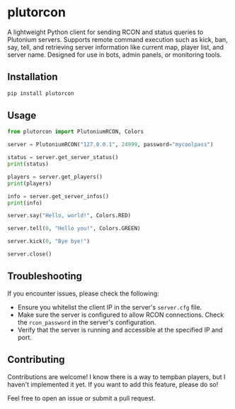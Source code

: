 # plutorcon

A lightweight Python client for sending RCON and status queries to Plutonium servers.
Supports remote command execution such as kick, ban, say, tell, and retrieving server information like current map, player list, and server name.
Designed for use in bots, admin panels, or monitoring tools.

## Installation

```bash
pip install plutorcon
```

## Usage

```python
from plutorcon import PlutoniumRCON, Colors

server = PlutoniumRCON("127.0.0.1", 24999, password="mycoolpass")

status = server.get_server_status()
print(status)

players = server.get_players()
print(players)

info = server.get_server_infos()
print(info)

server.say("Hello, world!", Colors.RED)

server.tell(0, "Hello you!", Colors.GREEN)

server.kick(0, "Bye bye!")

server.close()
```

## Troubleshooting
If you encounter issues, please check the following:
- Ensure you whitelist the client IP in the server's `server.cfg` file.
- Make sure the server is configured to allow RCON connections. Check the `rcon_password` in the server's configuration.
- Verify that the server is running and accessible at the specified IP and port.

## Contributing

Contributions are welcome! I know there is a way to tempban players, but I haven't implemented it yet. If you want to add this feature, please do so!

Feel free to open an issue or submit a pull request.
